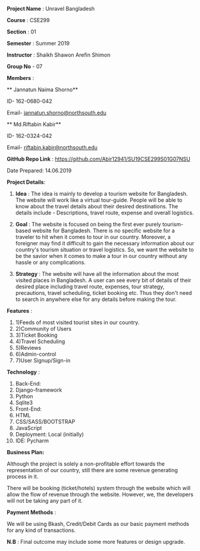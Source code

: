 
**Project Name** : Unravel Bangladesh

**Course** : CSE299

**Section** : 01

**Semester** : Summer 2019

**Instructor** : Shaikh Shawon Arefin Shimon

**Group No** - 07

**Members** :

**      Jannatun Naima Shorno**

ID- 162-0680-042

Email- [jannatun.shorno@northsouth.edu](mailto:jannatun.shorno@northsouth.edu)

**      Md.Riftabin Kabir**

ID- 162-0324-042

Email- [riftabin.kabir@northsouth.edu](mailto:riftabin.kabir@northsouth.edu)

 **GitHub Repo Link** : https://github.com/Abir12941/SU19CSE299S01G07NSU

Date Prepared: 14.06.2019



**Project Details**:

1.  **Idea** :  The idea is mainly to develop a tourism website for Bangladesh. The website will work like a virtual tour-guide. People will be able to know about the travel details about their desired destinations. The details include - Descriptions, travel route, expense and overall logistics.

1.  **Goal** : The website is focused on being the first ever purely tourism-based website for Bangladesh. There is no specific website for a traveler to hit when it comes to tour in our country. Moreover, a foreigner may find it difficult to gain the necessary information about our country&#39;s tourism situation or travel logistics. So, we want the website to be the savior when it comes to make a tour in our country without any hassle or any complications.

1.  **Strategy** : The website will have all the information about the most visited places in Bangladesh. A user can see every bit of details of their desired place including travel route, expenses, tour strategy, precautions, travel scheduling, ticket booking etc. Thus they don&#39;t need to search in anywhere else for any details before making the tour.


**Features** :

1. 1)Feeds of most visited tourist sites in our country.
2. 2)Community of Users
3. 3)Ticket Booking
4. 4)Travel Scheduling
5. 5)Reviews
6. 6)Admin-control
7. 7)User Signup/Sign-in

**Technology** :

1. Back-End:
  1. Django-framework
  2. Python
  3. Sqlite3
2. Front-End:
  1. HTML
  2. CSS/SASS/BOOTSTRAP
  3. JavaScript
3. Deployment:  Local (initially)
4. IDE: Pycharm

**Business Plan:**

Although the project is solely a non-profitable effort towards the representation of our country, still there are some revenue generating process in it.

There will be booking (ticket/hotels) system through the website which will allow the flow of revenue through the website. However, we, the developers will not be taking any part of it.

**Payment Methods** :

We will be using Bkash, Credit/Debit Cards as our basic payment methods for any kind of transactions.

**N.B** : Final outcome may include some more features or design upgrade.

